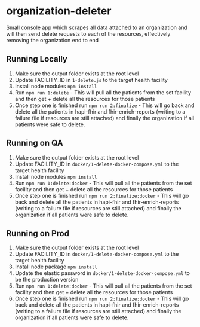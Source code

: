# organization-deleter
Small console app which scrapes all data attached to an organization and will then send delete requests to each of the resources, effectively removing the organization end to end

## Running Locally
1. Make sure the output folder exists at the root level
2. Update FACILITY_ID in `1-delete.js` to the target health facility
3. Install node modules `npm install`
4. Run `npm run 1:delete` - This will pull all the patients from the set facility and then get + delete all the resources for those patients
5. Once step one is finished run `npm run 2:finalize` - This will go back and delete all the patients in hapi-fhir and fhir-enrich-reports (writing to a failure file if resources are still attached) and finally the organization if all patients were safe to delete.

## Running on QA
1. Make sure the output folder exists at the root level
2. Update FACILITY_ID in `docker/1-delete-docker-compose.yml` to the target health facility
3. Install node modules `npm install`
4. Run `npm run 1:delete:docker` - This will pull all the patients from the set facility and then get + delete all the resources for those patients
5. Once step one is finished run `npm run 2:finalize:docker` - This will go back and delete all the patients in hapi-fhir and fhir-enrich-reports (writing to a failure file if resources are still attached) and finally the organization if all patients were safe to delete.

## Running on Prod
1. Make sure the output folder exists at the root level
2. Update FACILITY_ID in `docker/1-delete-docker-compose.yml` to the target health facility
3. Install node package `npm install`
4. Update the elastic password in `docker/1-delete-docker-compose.yml` to be the production version
5. Run `npm run 1:delete:docker` - This will pull all the patients from the set facility and then get + delete all the resources for those patients
6. Once step one is finished run `npm run 2:finalize:docker` - This will go back and delete all the patients in hapi-fhir and fhir-enrich-reports (writing to a failure file if resources are still attached) and finally the organization if all patients were safe to delete.
